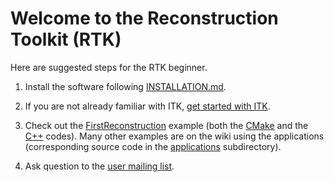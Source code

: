 Welcome to the Reconstruction Toolkit (RTK)
===========================================

Here are suggested steps for the RTK beginner.

  1. Install the software following [INSTALLATION.md](INSTALLATION.md).

  2. If you are not already familiar with ITK, [get started with ITK](https://github.com/InsightSoftwareConsortium/ITK/blob/master/GettingStarted.md#L1).

  3. Check out the [FirstReconstruction](https://github.com/SimonRit/RTK/blob/master/examples/FirstReconstruction) example (both the [CMake](https://github.com/SimonRit/RTK/blob/master/examples/FirstReconstruction/CMakeLists.txt) and the [C++](https://github.com/SimonRit/RTK/blob/master/examples/FirstReconstruction/FirstReconstruction.cxx) codes). Many other examples are on the wiki using the applications (corresponding source code in the [applications](https://github.com/SimonRit/RTK/blob/master/applications) subdirectory).

  4. Ask question to the [user mailing list](http://public.kitware.com/mailman/listinfo/rtk-users).
